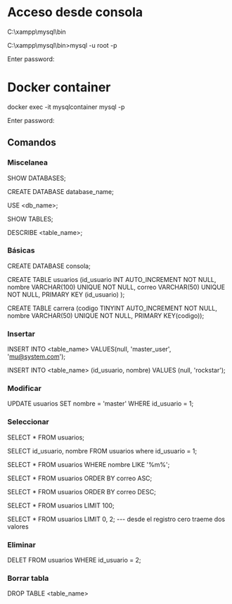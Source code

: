 # Acceso desde consola
C:\xampp\mysql\bin 

C:\xampp\mysql\bin>mysql -u root -p

Enter password: 

# Docker container

docker exec -it mysqlcontainer mysql -p

Enter password: 

## Comandos 

### Miscelanea
SHOW DATABASES;

CREATE DATABASE database_name;

USE <db_name>; 

SHOW TABLES; 

DESCRIBE <table_name>;

### Básicas
CREATE DATABASE consola; 

CREATE TABLE usuarios (id_usuario INT AUTO_INCREMENT NOT NULL, nombre VARCHAR(100) UNIQUE NOT NULL, correo VARCHAR(50) UNIQUE NOT NULL, PRIMARY KEY (id_usuario) );


CREATE TABLE carrera (codigo TINYINT AUTO_INCREMENT NOT NULL, nombre VARCHAR(50) UNIQUE NOT NULL, PRIMARY KEY(codigo));

### Insertar
INSERT INTO <table_name> VALUES(null, 'master_user', 'mu@system.com');

INSERT INTO <table_name> (id_usuario, nombre) VALUES (null, 'rockstar'); 


### Modificar
UPDATE usuarios SET nombre = 'master' WHERE id_usuario = 1; 


### Seleccionar
SELECT * FROM usuarios; 

SELECT id_usuario, nombre FROM usuarios where id_usuario = 1; 

SELECT * FROM usuarios WHERE nombre LIKE '%m%';

SELECT * FROM usuarios ORDER BY correo ASC;

SELECT * FROM usuarios ORDER BY correo DESC;

SELECT * FROM usuarios LIMIT 100;

SELECT * FROM usuarios LIMIT 0, 2; --- desde el registro cero traeme dos valores

### Eliminar
DELET FROM usuarios WHERE id_usuario = 2; 

### Borrar tabla
DROP TABLE <table_name>